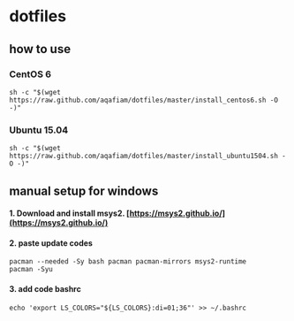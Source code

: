 # dotfiles

## how to use

### CentOS 6

```
sh -c "$(wget https://raw.github.com/aqafiam/dotfiles/master/install_centos6.sh -O -)"
```

### Ubuntu 15.04

```
sh -c "$(wget https://raw.github.com/aqafiam/dotfiles/master/install_ubuntu1504.sh -O -)"
```

## manual setup for windows

#### 1. Download and install msys2. [https://msys2.github.io/](https://msys2.github.io/)
#### 2. paste update codes

```
pacman --needed -Sy bash pacman pacman-mirrors msys2-runtime
pacman -Syu
```

#### 3. add code bashrc

```
echo 'export LS_COLORS="${LS_COLORS}:di=01;36"' >> ~/.bashrc
```
